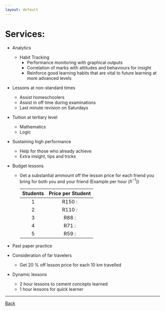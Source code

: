 ```yaml
---
layout: default
---
```


# [](#Services)Services:

- Analytics
  - Habit Tracking
  	- Performance monitoring with graphical outputs
	- Correlation of marks with attitudes and behaviours for insight
    - Reinforce good learning habits that are vital to future learning at more advanced levels
- Lessons at non-standard times
  - Assist homeschoolers
  - Assist in off time during examinations
  - Last minute revision on Saturdays
- Tuition at tertiary level
  - Mathematics
  - Logic
- Sustaining high performance
  - Help for those who already achieve
  - Extra insight, tips and tricks
- Budget lessons
  - Get a substantial ammount off the lesson price for each friend you bring for both you and your friend (Example per hour ($h^{-1}$))
  
    | Students     | Price per Student |
    |:------------:|:-----------------:|
    | 1            | R150             :|
    | 2            | R110             :|
    | 3            | R88              :|
    | 4            | R71              :|
    | 5            | R59              :|
    
- Past paper practice
- Consideration of far travelers
  - Get 20$~\%$ off lesson price for each 10$~$km travelled
- Dynamic lessons
  - 2 hour lessons to cement concepts learned
  - 1 hour lessons for quick learner

* * *
<a href="javascript:history.back()">Back</a>

